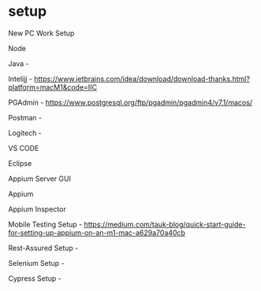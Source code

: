 # setup


New PC Work Setup

Node

Java - 

Intelijj - https://www.jetbrains.com/idea/download/download-thanks.html?platform=macM1&code=IIC

PGAdmin -  https://www.postgresql.org/ftp/pgadmin/pgadmin4/v7.1/macos/

Postman - 

Logitech - 

VS CODE

Eclipse

Appium Server GUI

Appium 

Appium Inspector

Mobile Testing Setup - https://medium.com/tauk-blog/quick-start-guide-for-setting-up-appium-on-an-m1-mac-a629a70a40cb

Rest-Assured Setup - 

Selenium Setup - 

Cypress Setup - 





